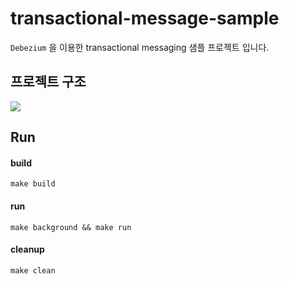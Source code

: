 # transactional-message-sample
`Debezium` 을 이용한 transactional messaging 샘플 프로젝트 입니다.

## 프로젝트 구조
<img src="https://github.com/bidulgi69/transactional-message-sample/assets/17774927/f224838e-75f0-4240-b99d-debbed86e93c" />


## Run

#### build
```
make build
```
#### run
```
make background && make run
```

#### cleanup
```
make clean
```
